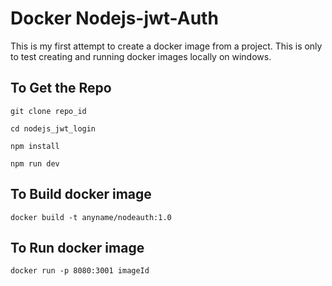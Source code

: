 # Docker Nodejs-jwt-Auth
This is my first attempt to create a docker image from a project. This is only to test creating and running docker images locally on windows.

## To Get the Repo

```
git clone repo_id

cd nodejs_jwt_login

npm install

npm run dev
```

##  To Build docker image
```
docker build -t anyname/nodeauth:1.0

```

## To Run docker image 
```
docker run -p 8080:3001 imageId
```